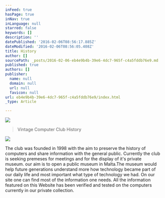 ```yaml
---
inFeed: true
hasPage: true
inNav: true
inLanguage: null
starred: false
keywords: []
description: ''
datePublished: '2016-02-06T08:56:17.885Z'
dateModified: '2016-02-06T08:56:05.408Z'
title: History
author: []
sourcePath: _posts/2016-02-06-eb4e9b4b-39e6-4dc7-965f-c4a5fddb76e9.md
published: true
authors: []
publisher:
  name: null
  domain: null
  url: null
  favicon: null
url: eb4e9b4b-39e6-4dc7-965f-c4a5fddb76e9/index.html
_type: Article

---
```

![](https://the-grid-user-content.s3-us-west-2.amazonaws.com/aaa972ce-5c2d-4f84-9738-5f6d1711c860.gif)

> Vintage Computer Club History

![](https://the-grid-user-content.s3-us-west-2.amazonaws.com/16a4ebe9-f260-462f-ac72-a7a75f020baf.jpg)

The club was founded in 1998 with the aim to preserve the history of computers and share information with the general public. Currently the club is seeking premeses for meetings and for the display of it's private museum. our aim is to open a public museum in Malta.The museum would help future generations understand more how technology became part of our daily life and most important what type of technology we had. On our site one can find most of the information one needs. All the information featured on this Website has been verified and tested on the computers currently in our private collection.